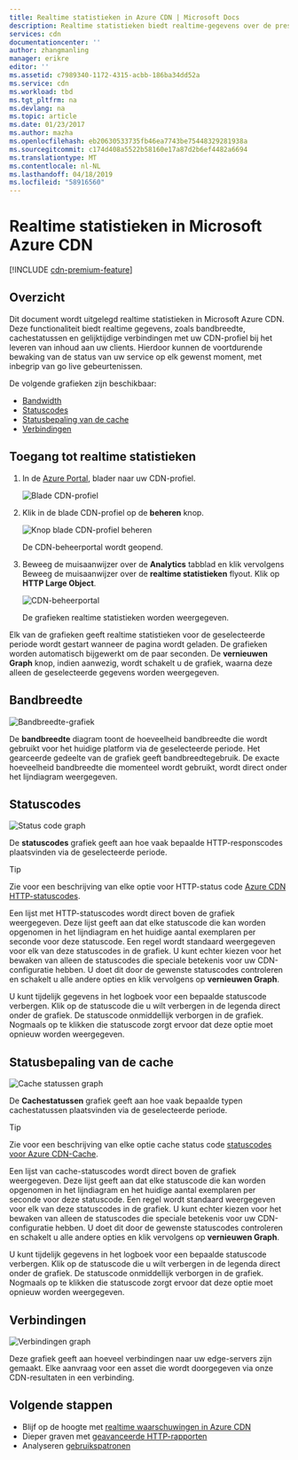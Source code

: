 ```yaml
---
title: Realtime statistieken in Azure CDN | Microsoft Docs
description: Realtime statistieken biedt realtime-gegevens over de prestaties van Azure CDN bij het leveren van inhoud aan uw clients.
services: cdn
documentationcenter: ''
author: zhangmanling
manager: erikre
editor: ''
ms.assetid: c7989340-1172-4315-acbb-186ba34dd52a
ms.service: cdn
ms.workload: tbd
ms.tgt_pltfrm: na
ms.devlang: na
ms.topic: article
ms.date: 01/23/2017
ms.author: mazha
ms.openlocfilehash: eb20630533735fb46ea7743be75448329281938a
ms.sourcegitcommit: c174d408a5522b58160e17a87d2b6ef4482a6694
ms.translationtype: MT
ms.contentlocale: nl-NL
ms.lasthandoff: 04/18/2019
ms.locfileid: "58916560"
---
```

# <a name="real-time-stats-in-microsoft-azure-cdn"></a>Realtime statistieken in Microsoft Azure CDN
[!INCLUDE [cdn-premium-feature](../../includes/cdn-premium-feature.md)]

## <a name="overview"></a>Overzicht
Dit document wordt uitgelegd realtime statistieken in Microsoft Azure CDN.  Deze functionaliteit biedt realtime gegevens, zoals bandbreedte, cachestatussen en gelijktijdige verbindingen met uw CDN-profiel bij het leveren van inhoud aan uw clients. Hierdoor kunnen de voortdurende bewaking van de status van uw service op elk gewenst moment, met inbegrip van go live gebeurtenissen.

De volgende grafieken zijn beschikbaar:

* [Bandwidth](#bandwidth)
* [Statuscodes](#status-codes)
* [Statusbepaling van de cache](#cache-statuses)
* [Verbindingen](#connections)

## <a name="accessing-real-time-stats"></a>Toegang tot realtime statistieken
1. In de [Azure Portal](https://portal.azure.com), blader naar uw CDN-profiel.
   
    ![Blade CDN-profiel](./media/cdn-real-time-stats/cdn-profile-blade.png)
2. Klik in de blade CDN-profiel op de **beheren** knop.
   
    ![Knop blade CDN-profiel beheren](./media/cdn-real-time-stats/cdn-manage-btn.png)
   
    De CDN-beheerportal wordt geopend.
3. Beweeg de muisaanwijzer over de **Analytics** tabblad en klik vervolgens Beweeg de muisaanwijzer over de **realtime statistieken** flyout.  Klik op **HTTP Large Object**.
   
    ![CDN-beheerportal](./media/cdn-real-time-stats/cdn-premium-portal.png)
   
    De grafieken realtime statistieken worden weergegeven.

Elk van de grafieken geeft realtime statistieken voor de geselecteerde periode wordt gestart wanneer de pagina wordt geladen.  De grafieken worden automatisch bijgewerkt om de paar seconden.  De **vernieuwen Graph** knop, indien aanwezig, wordt schakelt u de grafiek, waarna deze alleen de geselecteerde gegevens worden weergegeven.

## <a name="bandwidth"></a>Bandbreedte
![Bandbreedte-grafiek](./media/cdn-real-time-stats/cdn-bandwidth.png)

De **bandbreedte** diagram toont de hoeveelheid bandbreedte die wordt gebruikt voor het huidige platform via de geselecteerde periode. Het gearceerde gedeelte van de grafiek geeft bandbreedtegebruik. De exacte hoeveelheid bandbreedte die momenteel wordt gebruikt, wordt direct onder het lijndiagram weergegeven.

## <a name="status-codes"></a>Statuscodes
![Status code graph](./media/cdn-real-time-stats/cdn-status-codes.png)

De **statuscodes** grafiek geeft aan hoe vaak bepaalde HTTP-responscodes plaatsvinden via de geselecteerde periode.

> [!TIP]
> Zie voor een beschrijving van elke optie voor HTTP-status code [Azure CDN HTTP-statuscodes](/previous-versions/azure/mt759238(v=azure.100)).
> 
> 

Een lijst met HTTP-statuscodes wordt direct boven de grafiek weergegeven. Deze lijst geeft aan dat elke statuscode die kan worden opgenomen in het lijndiagram en het huidige aantal exemplaren per seconde voor deze statuscode. Een regel wordt standaard weergegeven voor elk van deze statuscodes in de grafiek. U kunt echter kiezen voor het bewaken van alleen de statuscodes die speciale betekenis voor uw CDN-configuratie hebben. U doet dit door de gewenste statuscodes controleren en schakelt u alle andere opties en klik vervolgens op **vernieuwen Graph**. 

U kunt tijdelijk gegevens in het logboek voor een bepaalde statuscode verbergen.  Klik op de statuscode die u wilt verbergen in de legenda direct onder de grafiek. De statuscode onmiddellijk verborgen in de grafiek. Nogmaals op te klikken die statuscode zorgt ervoor dat deze optie moet opnieuw worden weergegeven.

## <a name="cache-statuses"></a>Statusbepaling van de cache
![Cache statussen graph](./media/cdn-real-time-stats/cdn-cache-status.png)

De **Cachestatussen** grafiek geeft aan hoe vaak bepaalde typen cachestatussen plaatsvinden via de geselecteerde periode. 

> [!TIP]
> Zie voor een beschrijving van elke optie cache status code [statuscodes voor Azure CDN-Cache](/previous-versions/azure/mt759237(v=azure.100)).
> 
> 

Een lijst van cache-statuscodes wordt direct boven de grafiek weergegeven. Deze lijst geeft aan dat elke statuscode die kan worden opgenomen in het lijndiagram en het huidige aantal exemplaren per seconde voor deze statuscode. Een regel wordt standaard weergegeven voor elk van deze statuscodes in de grafiek. U kunt echter kiezen voor het bewaken van alleen de statuscodes die speciale betekenis voor uw CDN-configuratie hebben. U doet dit door de gewenste statuscodes controleren en schakelt u alle andere opties en klik vervolgens op **vernieuwen Graph**. 

U kunt tijdelijk gegevens in het logboek voor een bepaalde statuscode verbergen.  Klik op de statuscode die u wilt verbergen in de legenda direct onder de grafiek. De statuscode onmiddellijk verborgen in de grafiek. Nogmaals op te klikken die statuscode zorgt ervoor dat deze optie moet opnieuw worden weergegeven.

## <a name="connections"></a>Verbindingen
![Verbindingen graph](./media/cdn-real-time-stats/cdn-connections.png)

Deze grafiek geeft aan hoeveel verbindingen naar uw edge-servers zijn gemaakt. Elke aanvraag voor een asset die wordt doorgegeven via onze CDN-resultaten in een verbinding.

## <a name="next-steps"></a>Volgende stappen
* Blijf op de hoogte met [realtime waarschuwingen in Azure CDN](cdn-real-time-alerts.md)
* Dieper graven met [geavanceerde HTTP-rapporten](cdn-advanced-http-reports.md)
* Analyseren [gebruikspatronen](cdn-analyze-usage-patterns.md)

